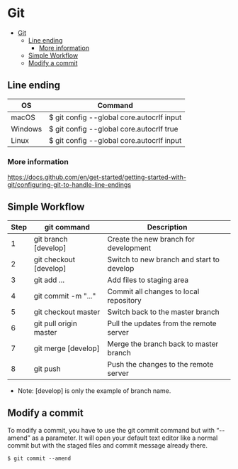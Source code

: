 # Git

- [Git](#git)
  - [Line ending](#line-ending)
    - [More information](#more-information)
  - [Simple Workflow](#simple-workflow)
  - [Modify a commit](#modify-a-commit)

## Line ending

| OS      | Command                                   |
| ------- | ----------------------------------------- |
| macOS   | $ git config --global core.autocrlf input |
| Windows | $ git config --global core.autocrlf true  |
| Linux   | $ git config --global core.autocrlf input |

### More information
https://docs.github.com/en/get-started/getting-started-with-git/configuring-git-to-handle-line-endings

## Simple Workflow

| Step | git command            | Description                               |
| ---- | ---------------------- | ----------------------------------------- |
| 1    | git branch [develop]   | Create the new branch for development     |
| 2    | git checkout [develop] | Switch to new branch and start to develop |
| 3    | git add ...            | Add files to staging area                 |
| 4    | git commit -m "..."    | Commit all changes to local repository    |
| 5    | git checkout master    | Switch back to the master branch          |
| 6    | git pull origin master | Pull the updates from the remote server   |
| 7    | git merge [develop]    | Merge the branch back to master branch    |
| 8    | git push               | Push the changes to the remote server     |

* Note: [develop] is only the example of branch name.

## Modify a commit

To modify a commit, you have to use the git commit command but with “--amend” as a parameter. It will open your default text editor like a normal commit but with the staged files and commit message already there.
```
$ git commit --amend
```